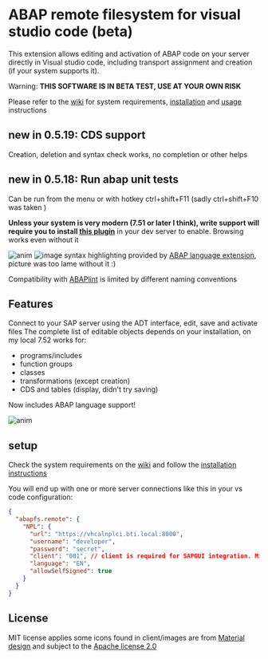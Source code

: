 # ABAP remote filesystem for visual studio code (beta)

This extension allows editing and activation of ABAP code on your server directly in Visual studio code, including transport assignment and creation (if your system supports it).

Warning: **THIS SOFTWARE IS IN BETA TEST, USE AT YOUR OWN RISK**

Please refer to the [wiki](https://github.com/marcellourbani/vscode_abap_remote_fs/wiki) for system requirements, [installation](https://github.com/marcellourbani/vscode_abap_remote_fs/wiki/installation) and [usage](https://github.com/marcellourbani/vscode_abap_remote_fs/wiki/usage) instructions

## new in 0.5.19: CDS support

Creation, deletion and syntax check works, no completion or other helps

## new in 0.5.18: Run abap unit tests

Can be run from the menu or with hotkey ctrl+shift+F11 (sadly ctrl+shift+F10 was taken )

**Unless your system is very modern (7.51 or later I think), write support will require you to install [this plugin](https://github.com/marcellourbani/abapfs_extensions)** in your dev server to enable. Browsing works even without it

![anim](https://user-images.githubusercontent.com/2453277/47482169-ae0cc300-d82d-11e8-8d19-f55dd877c166.gif)
![image](https://user-images.githubusercontent.com/2453277/47466602-dd99dc00-d7e9-11e8-97ed-28e23dfd8f90.png)
syntax highlighting provided by [ABAP language extension](https://marketplace.visualstudio.com/items?itemName=larshp.vscode-abap), picture was too lame without it :)

Compatibility with [ABAPlint](https://marketplace.visualstudio.com/items?itemName=larshp.vscode-abaplint) is limited by different naming conventions

## Features

Connect to your SAP server using the ADT interface, edit, save and activate files
The complete list of editable objects depends on your installation, on my local 7.52 works for:

- programs/includes
- function groups
- classes
- transformations (except creation)
- CDS and tables (display, didn't try saving)

Now includes ABAP language support!

![anim](https://user-images.githubusercontent.com/2453277/48232926-30a78d80-e3ab-11e8-8a12-00844431f9af.gif)

## setup

Check the system requirements on the [wiki](https://github.com/marcellourbani/vscode_abap_remote_fs/wiki) and follow the [installation instructions](https://github.com/marcellourbani/vscode_abap_remote_fs/wiki/installation)

You will end up with one or more server connections like this in your vs code configuration:

```json
{
  "abapfs.remote": {
    "NPL": {
      "url": "https://vhcalnplci.bti.local:8000",
      "username": "developer",
      "password": "secret",
      "client": "001", // client is required for SAPGUI integration. Might need more
      "language": "EN",
      "allowSelfSigned": true
    }
  }
}
```

## License

MIT license applies
some icons found in client/images are from [Material design](https://material.io) and subject to the [Apache license 2.0](https://www.apache.org/licenses/LICENSE-2.0.html)
